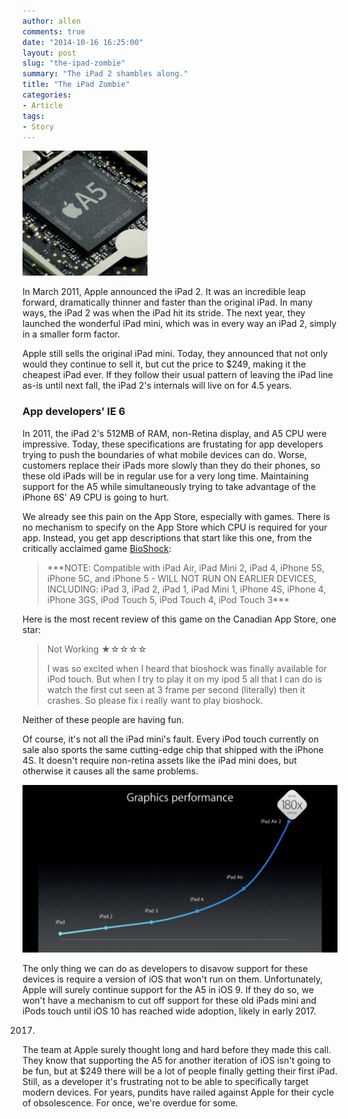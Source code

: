 ```yaml
---
author: allen
comments: true
date: "2014-10-16 16:25:00"
layout: post
slug: "the-ipad-zombie"
summary: "The iPad 2 shambles along."
title: "The iPad Zombie"
categories:
- Article
tags:
- Story
---
```


<img src='/images/2014/a5-cpu.jpg' width='200'>

In March 2011, Apple announced the iPad 2. It was an incredible leap forward, dramatically thinner and faster than the original iPad. In many ways, the iPad 2 was when the iPad hit its stride. The next year, they launched the wonderful iPad mini, which was in every way an iPad 2, simply in a smaller form factor.

Apple still sells the original iPad mini. Today, they announced that not only would they continue to sell it, but cut the price to $249, making it the cheapest iPad ever. If they follow their usual pattern of leaving the iPad line as-is until next fall, the iPad 2's internals will live on for 4.5 years.

### App developers' IE 6

In 2011, the iPad 2's 512MB of RAM, non-Retina display, and A5 CPU were impressive. Today, these specifications are frustating for app developers trying to push the boundaries of what mobile devices can do. Worse, customers replace their iPads more slowly than they do their phones, so these old iPads will be in regular use for a very long time. Maintaining support for the A5 while simultaneously trying to take advantage of the iPhone 6S' A9 CPU is going to hurt.

We already see this pain on the App Store, especially with games. There is no mechanism to specify on the App Store which CPU is required for your app. Instead, you get app descriptions that start like this one, from the critically acclaimed game [BioShock](https://itunes.apple.com/ca/app/bioshock/id871629757?mt=8):

> \*\*\*NOTE: Compatible with iPad Air, iPad Mini 2, iPad 4, iPhone 5S, iPhone 5C, and iPhone 5 - WILL NOT RUN ON EARLIER DEVICES, INCLUDING: iPad 3, iPad 2, iPad 1, iPad Mini 1, iPhone 4S, iPhone 4, iPhone 3GS, iPod Touch 5, iPod Touch 4, iPod Touch 3***

Here is the most recent review of this game on the Canadian App Store, one star:

> Not Working ★☆☆☆☆
> 
> I was so excited when I heard that bioshock was finally available for iPod touch. But when I try to play it on my ipod 5 all that I can do is watch the first cut seen at 3 frame per second 
(literally) then it crashes. So please fix i really want to play bioshock.

Neither of these people are having fun.

Of course, it's not all the iPad mini's fault. Every iPod touch currently on sale also sports the same cutting-edge chip that shipped with the iPhone 4S. It doesn't require non-retina assets like the iPad mini does, but otherwise it causes all the same problems.

<img src='/images/2014/graphics-performance.jpg'>

The only thing we can do as developers to disavow support for these devices is require a version of iOS that won't run on them. Unfortunately, Apple will surely continue support for the A5 in iOS 9. If they do so, we won't have a mechanism to cut off support for these old iPads mini and iPods touch until iOS 10 has reached wide adoption, likely in early 2017.

2017.

The team at Apple surely thought long and hard before they made this call. They know that supporting the A5 for another iteration of iOS isn't going to be fun, but at $249 there will be a lot of people finally getting their first iPad. Still, as a developer it's frustrating not to be able to specifically target modern devices. For years, pundits have railed against Apple for their cycle of obsolescence. For once, we're overdue for some.